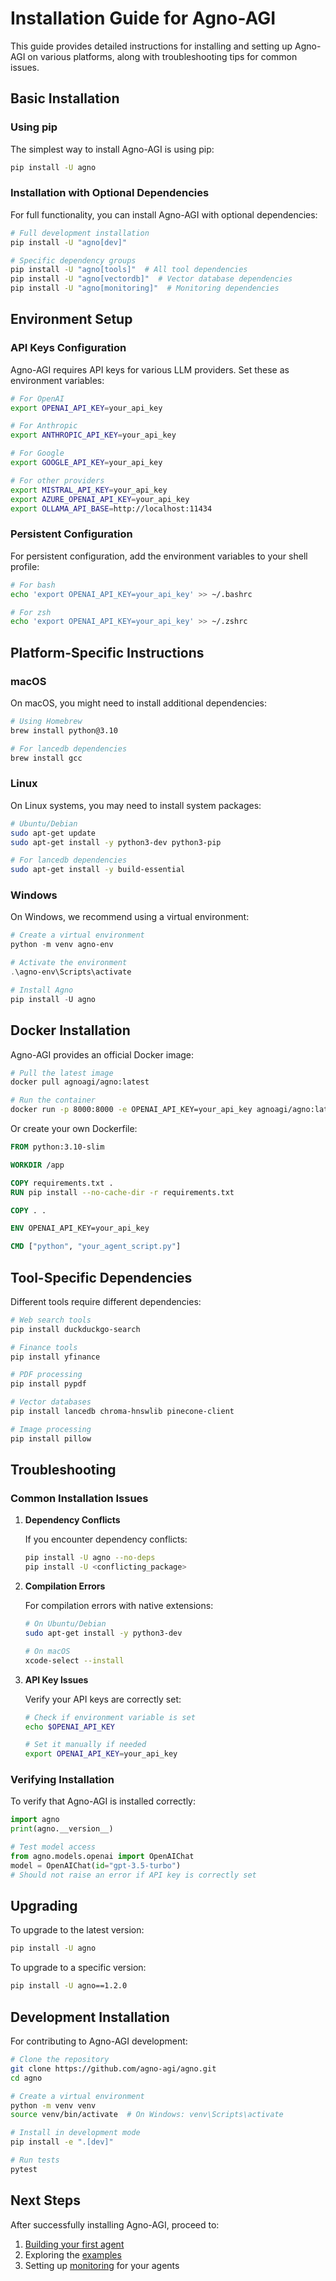 # Installation Guide for Agno-AGI

This guide provides detailed instructions for installing and setting up Agno-AGI on various platforms, along with troubleshooting tips for common issues.

## Basic Installation

### Using pip

The simplest way to install Agno-AGI is using pip:

```bash
pip install -U agno
```

### Installation with Optional Dependencies

For full functionality, you can install Agno-AGI with optional dependencies:

```bash
# Full development installation
pip install -U "agno[dev]"

# Specific dependency groups
pip install -U "agno[tools]"  # All tool dependencies
pip install -U "agno[vectordb]"  # Vector database dependencies
pip install -U "agno[monitoring]"  # Monitoring dependencies
```

## Environment Setup

### API Keys Configuration

Agno-AGI requires API keys for various LLM providers. Set these as environment variables:

```bash
# For OpenAI
export OPENAI_API_KEY=your_api_key

# For Anthropic
export ANTHROPIC_API_KEY=your_api_key

# For Google
export GOOGLE_API_KEY=your_api_key

# For other providers
export MISTRAL_API_KEY=your_api_key
export AZURE_OPENAI_API_KEY=your_api_key
export OLLAMA_API_BASE=http://localhost:11434
```

### Persistent Configuration

For persistent configuration, add the environment variables to your shell profile:

```bash
# For bash
echo 'export OPENAI_API_KEY=your_api_key' >> ~/.bashrc

# For zsh
echo 'export OPENAI_API_KEY=your_api_key' >> ~/.zshrc
```

## Platform-Specific Instructions

### macOS

On macOS, you might need to install additional dependencies:

```bash
# Using Homebrew
brew install python@3.10

# For lancedb dependencies
brew install gcc
```

### Linux

On Linux systems, you may need to install system packages:

```bash
# Ubuntu/Debian
sudo apt-get update
sudo apt-get install -y python3-dev python3-pip

# For lancedb dependencies
sudo apt-get install -y build-essential
```

### Windows

On Windows, we recommend using a virtual environment:

```powershell
# Create a virtual environment
python -m venv agno-env

# Activate the environment
.\agno-env\Scripts\activate

# Install Agno
pip install -U agno
```

## Docker Installation

Agno-AGI provides an official Docker image:

```bash
# Pull the latest image
docker pull agnoagi/agno:latest

# Run the container
docker run -p 8000:8000 -e OPENAI_API_KEY=your_api_key agnoagi/agno:latest
```

Or create your own Dockerfile:

```dockerfile
FROM python:3.10-slim

WORKDIR /app

COPY requirements.txt .
RUN pip install --no-cache-dir -r requirements.txt

COPY . .

ENV OPENAI_API_KEY=your_api_key

CMD ["python", "your_agent_script.py"]
```

## Tool-Specific Dependencies

Different tools require different dependencies:

```bash
# Web search tools
pip install duckduckgo-search

# Finance tools
pip install yfinance

# PDF processing
pip install pypdf

# Vector databases
pip install lancedb chroma-hnswlib pinecone-client

# Image processing
pip install pillow
```

## Troubleshooting

### Common Installation Issues

1. **Dependency Conflicts**
   
   If you encounter dependency conflicts:
   ```bash
   pip install -U agno --no-deps
   pip install -U <conflicting_package>
   ```

2. **Compilation Errors**
   
   For compilation errors with native extensions:
   ```bash
   # On Ubuntu/Debian
   sudo apt-get install -y python3-dev
   
   # On macOS
   xcode-select --install
   ```

3. **API Key Issues**
   
   Verify your API keys are correctly set:
   ```bash
   # Check if environment variable is set
   echo $OPENAI_API_KEY
   
   # Set it manually if needed
   export OPENAI_API_KEY=your_api_key
   ```

### Verifying Installation

To verify that Agno-AGI is installed correctly:

```python
import agno
print(agno.__version__)

# Test model access
from agno.models.openai import OpenAIChat
model = OpenAIChat(id="gpt-3.5-turbo")
# Should not raise an error if API key is correctly set
```

## Upgrading

To upgrade to the latest version:

```bash
pip install -U agno
```

To upgrade to a specific version:

```bash
pip install -U agno==1.2.0
```

## Development Installation

For contributing to Agno-AGI development:

```bash
# Clone the repository
git clone https://github.com/agno-agi/agno.git
cd agno

# Create a virtual environment
python -m venv venv
source venv/bin/activate  # On Windows: venv\Scripts\activate

# Install in development mode
pip install -e ".[dev]"

# Run tests
pytest
```

## Next Steps

After successfully installing Agno-AGI, proceed to:

1. [Building your first agent](getting_started.md)
2. Exploring the [examples](../examples/basic_agent.md)
3. Setting up [monitoring](../advanced/monitoring.md) for your agents
